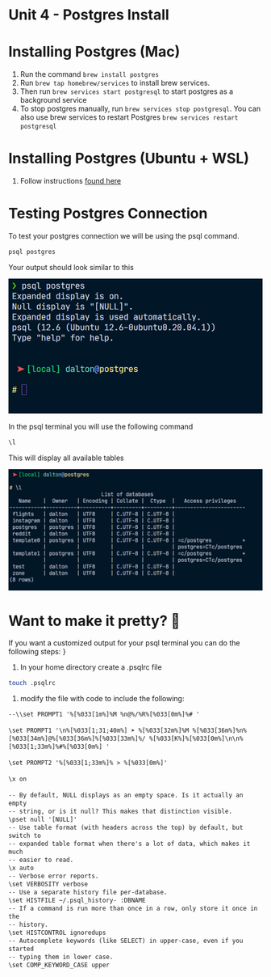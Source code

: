 # Unit 4 - Postgres Install

# Installing Postgres (Mac)

1. Run the command `brew install postgres`
2. Run `brew tap homebrew/services` to install brew services.
3. Then run `brew services start postgresql` to start postgres as a background service
4. To stop postgres manually, run `brew services stop postgresql`. You can also use brew services to restart Postgres `brew services restart postgresql`

# Installing Postgres (Ubuntu + WSL)

1. Follow instructions [found here](https://itsfoss.com/install-postgresql-ubuntu/)

# Testing Postgres Connection

To test your postgres connection we will be using the psql command. 

```bash
psql postgres
```

Your output should look similar to this 

![Unit%204%20-%20Postgres%20Install%20679bfdcdcf8f429eac120f5a24b6f34a/postgresql.png](Unit%204%20-%20Postgres%20Install%20679bfdcdcf8f429eac120f5a24b6f34a/postgresql.png)

In the psql terminal you will use the following command 

```bash
\l
```

This will display all available tables 

![Unit%204%20-%20Postgres%20Install%20679bfdcdcf8f429eac120f5a24b6f34a/postgresqltables.png](Unit%204%20-%20Postgres%20Install%20679bfdcdcf8f429eac120f5a24b6f34a/postgresqltables.png)

# Want to make it pretty? 💅

If you want a customized output for your psql terminal you can do the following steps: }

1. In your home directory create a .psqlrc file

```bash
touch .psqlrc
```

1. modify the file with code to include the following:

```
--\\set PROMPT1 '%[%033[1m%]%M %n@%/%R%[%033[0m%]%# '

\set PROMPT1 '\n%[%033[1;31;40m%] ➤ %[%033[32m%]%M %[%033[36m%]%n%[%033[34m%]@%[%033[36m%]%[%033[33m%]%/ %[%033[K%]%[%033[0m%]\n\n%[%033[1;33m%]%#%[%033[0m%] '

\set PROMPT2 '%[%033[1;33m%]% > %[%033[0m%]'

\x on

-- By default, NULL displays as an empty space. Is it actually an empty
-- string, or is it null? This makes that distinction visible.
\pset null '[NULL]'
-- Use table format (with headers across the top) by default, but switch to
-- expanded table format when there's a lot of data, which makes it much
-- easier to read.
\x auto
-- Verbose error reports.
\set VERBOSITY verbose
-- Use a separate history file per-database.
\set HISTFILE ~/.psql_history- :DBNAME
-- If a command is run more than once in a row, only store it once in the
-- history.
\set HISTCONTROL ignoredups
-- Autocomplete keywords (like SELECT) in upper-case, even if you started
-- typing them in lower case.
\set COMP_KEYWORD_CASE upper

```